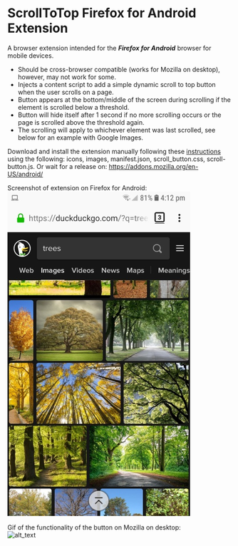 # ScrollToTop Firefox for Android Extension
A browser extension intended for the ***Firefox for Android*** browser for mobile devices. 
- Should be cross-browser compatible (works for Mozilla on desktop), however, may not work for some.
- Injects a content script to add a simple dynamic scroll to top button when the user scrolls on a page.
- Button appears at the bottom/middle of the screen during scrolling if the element is scrolled below a threshold. 
- Button will hide itself after 1 second if no more scrolling occurs or the page is scrolled above the threshold again.
- The scrolling will apply to whichever element was last scrolled, see below for an example with Google Images.

Download and install the extension manually following these [instructions](https://extensionworkshop.com/documentation/develop/developing-extensions-for-firefox-for-android/) using the following: icons, images, manifest.json, scroll_button.css, scroll-button.js.
Or wait for a release on: https://addons.mozilla.org/en-US/android/

Screenshot of extension on Firefox for Android:  
![alt_text](screenshots/android_screenshot.jpg)

Gif of the functionality of the button on Mozilla on desktop:  
![alt_text](screenshots/screencapture.gif)
